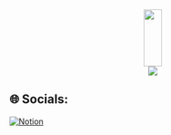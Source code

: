 <div align="center">
<img src="https://render.gitanimals.org/lines/seulki-k?pet-id=1" width="25%" height="100"/>
</div>
<div align="center">
<img src="https://render.gitanimals.org/farms/seulki-k}"/>
</div>


## 🌐 Socials:

[![Notion](https://img.shields.io/badge/Notion-%23000000.svg?&logo=notion&logoColor=white)](https://halved-number-b57.notion.site/58bd900e535141fd913b624e667fca62)
